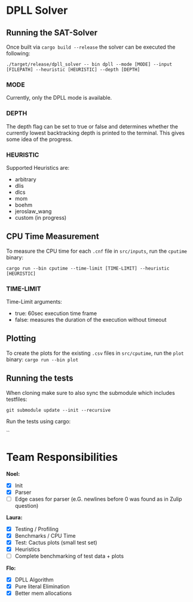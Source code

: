 # DPLL Solver

## Running the SAT-Solver

Once built via `cargo build --release` the solver can be executed the following:

`./target/release/dpll_solver -- bin dpll --mode [MODE] --input [FILEPATH] --heuristic [HEURISTIC] --depth [DEPTH]`


### MODE

Currently, only the DPLL mode is available.

### DEPTH

The depth flag can be set to true or false and determines whether the currently lowest backtracking depth is printed to the terminal. This gives some idea of the progress.

### HEURISTIC

Supported Heuristics are:

- arbitrary
- dlis
- dlcs 
- mom 
- boehm 
- jeroslaw_wang 
- custom (in progress)

## CPU Time Measurement
To measure the CPU time for each `.cnf` file in `src/inputs`, run the `cputime` binary:

`cargo run --bin cputime --time-limit [TIME-LIMIT] --heuristic [HEURISTIC]`


### TIME-LIMIT

Time-Limit arguments:
- true: 60sec execution time frame
- false: measures the duration of the execution without timeout

## Plotting
To create the plots for the existing `.csv` files in  `src/cputime`, run the `plot` binary:
`cargo run --bin plot`


## Running the tests

When cloning make sure to also sync the submodule which includes testfiles:

`git submodule update --init --recursive`

Run the tests using cargo:

``

# Team Responsibilities

**Noel:**

- [x] Init
- [x] Parser
- [ ] Edge cases for parser (e.G. newlines before 0 was found as in Zulip question)

**Laura:**

- [x] Testing / Profiling
- [x] Benchmarks / CPU Time
- [x] Test: Cactus plots (small test set)
- [x] Heuristics
- [ ] Complete benchmarking of test data + plots

**Flo:**

- [x] DPLL Algorithm
- [x] Pure literal Elimination
- [x] Better mem allocations

